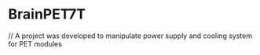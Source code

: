 # BrainPET7T
// A project was developed to manipulate power supply and cooling system for PET modules
